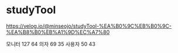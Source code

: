 # studyTool

https://velog.io/@minseojo/studyTool-%EA%B0%9C%EB%B0%9C-%EA%B8%B0%EB%A1%9D%EC%A7%80


모니터 127 64
의자 69 35
사용자 50 43
